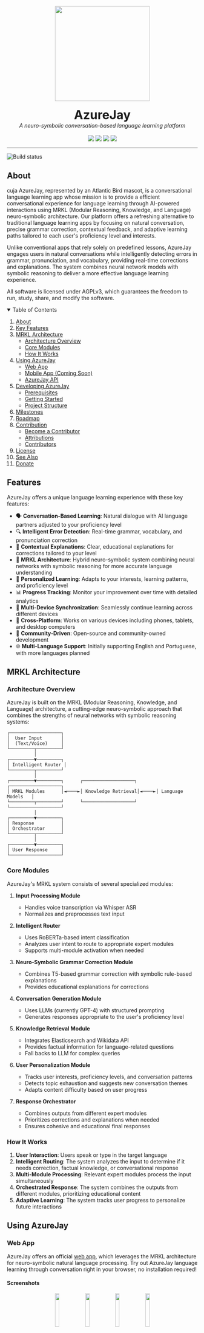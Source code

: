 <p align="center">
  <a href="#"><img src="img/azurejay.png" height="250" /></a>
  <br/><br/>
  <font size="6"><b>AzureJay</b></font>
  <br/>
  <em>A neuro-symbolic conversation-based language learning platform</em>
  <br/><br/>
  <a href="#"><img src="https://img.shields.io/badge/Try_now-azurejay.app-darkcyan" /></a>
  <a href="#"><img src="https://img.shields.io/badge/List_of_courses-azurejay.app/courses-darkcyan" /></a>
  <a href="#"><img src="https://img.shields.io/badge/Documentation-azurejay.app/docs-darkcyan" /></a>
  <a href="#"><img src="https://img.shields.io/badge/Roadmap-github.com-darkcyan" /></a>
</p>

<hr/>

![Build status](https://img.shields.io/github/workflow/status/luisbernardinello/AzureJay/CI?style=shields "Build status")

## About

cuja
AzureJay, represented by an Atlantic Bird mascot, is a conversational language learning app whose mission is to provide a efficient conversational experience for language learning through AI-powered interactions using MRKL (Modular Reasoning, Knowledge, and Language) neuro-symbolic architecture. Our platform offers a refreshing alternative to traditional language learning apps by focusing on natural conversation, precise grammar correction, contextual feedback, and adaptive learning paths tailored to each user's proficiency level and interests.

Unlike conventional apps that rely solely on predefined lessons, AzureJay engages users in natural conversations while intelligently detecting errors in grammar, pronunciation, and vocabulary, providing real-time corrections and explanations. The system combines neural network models with symbolic reasoning to deliver a more effective language learning experience.

All software is licensed under AGPLv3, which guarantees the freedom to run, study, share, and modify the software.

<details open="open">
  <summary>Table of Contents</summary>
  <ol>
    <li>
      <a href="#about">About</a>
    </li>
    <li>
      <a href="#features">Key Features</a>
    </li>
    <li>
      <a href="#mrkl-architecture">MRKL Architecture</a>
      <ul>
        <li><a href="#architecture-overview">Architecture Overview</a></li>
        <li><a href="#core-modules">Core Modules</a></li>
        <li><a href="#how-it-works">How It Works</a></li>
      </ul>
    </li>
    <li>
      <a href="#using-azurejay">Using AzureJay</a>
      <ul>
        <li><a href="#web-app">Web App</a></li>
        <li><a href="#mobile-app">Mobile App (Coming Soon)</a></li>
        <li><a href="#azurejay-api">AzureJay API</a></li>
      </ul>
    </li>
    <li>
      <a href="#developing-azurejay">Developing AzureJay</a>
      <ul>
        <li><a href="#prerequisites">Prerequisites</a></li>
        <li><a href="#getting-started">Getting Started</a></li>
        <li><a href="#project-structure">Project Structure</a></li>
      </ul>
    </li>
    <li>
     <a href="#milestones">Milestones</a>
    </li>
    <li>
     <a href="#roadmap">Roadmap</a>
    </li>
    <li>
     <a href="#contribution">Contribution</a>
     <ul>
        <li><a href="#become-a-contributor">Become a Contributor</a></li>
        <li><a href="#attributions">Attributions</a></li>
        <li><a href="#contributors">Contributors</a></li>
     </ul>
    </li>
    <li>
      <a href="#license">License</a>
    </li>
    <li>
      <a href="#see-also">See Also</a>
    </li>
    <li>
      <a href="#donate">Donate</a>
    </li>
  </ol>
</details>

## Features

AzureJay offers a unique language learning experience with these key features:

- 🗣️ **Conversation-Based Learning**: Natural dialogue with AI language partners adjusted to your proficiency level
- 🔍 **Intelligent Error Detection**: Real-time grammar, vocabulary, and pronunciation correction
- 📝 **Contextual Explanations**: Clear, educational explanations for corrections tailored to your level
- 🧠 **MRKL Architecture**: Hybrid neuro-symbolic system combining neural networks with symbolic reasoning for more accurate language understanding
- 🎯 **Personalized Learning**: Adapts to your interests, learning patterns, and proficiency level
- 📊 **Progress Tracking**: Monitor your improvement over time with detailed analytics
- 🔄 **Multi-Device Synchronization**: Seamlessly continue learning across different devices
- 📱 **Cross-Platform**: Works on various devices including phones, tablets, and desktop computers
- 👥 **Community-Driven**: Open-source and community-owned development
- 🌐 **Multi-Language Support**: Initially supporting English and Portuguese, with more languages planned

## MRKL Architecture

### Architecture Overview

AzureJay is built on the MRKL (Modular Reasoning, Knowledge, and Language) architecture, a cutting-edge neuro-symbolic approach that combines the strengths of neural networks with symbolic reasoning systems:

```
┌───────────────────┐
│  User Input       │
│  (Text/Voice)     │
└─────────┬─────────┘
          │
┌─────────▼─────────┐
│ Intelligent Router │
└─────────┬─────────┘
          │
┌─────────▼─────────┐      ┌───────────────────┐      ┌───────────────────┐
│ MRKL Modules      │◄────►│ Knowledge Retrieval│◄────►│ Language Models   │
└─────────┬─────────┘      └───────────────────┘      └───────────────────┘
          │
┌─────────▼─────────┐
│ Response          │
│ Orchestrator      │
└─────────┬─────────┘
          │
┌─────────▼─────────┐
│ User Response     │
└───────────────────┘
```

### Core Modules

AzureJay's MRKL system consists of several specialized modules:

1. **Input Processing Module**

   - Handles voice transcription via Whisper ASR
   - Normalizes and preprocesses text input

2. **Intelligent Router**

   - Uses RoBERTa-based intent classification
   - Analyzes user intent to route to appropriate expert modules
   - Supports multi-module activation when needed

3. **Neuro-Symbolic Grammar Correction Module**

   - Combines T5-based grammar correction with symbolic rule-based explanations
   - Provides educational explanations for corrections

4. **Conversation Generation Module**

   - Uses LLMs (currently GPT-4) with structured prompting
   - Generates responses appropriate to the user's proficiency level

5. **Knowledge Retrieval Module**

   - Integrates Elasticsearch and Wikidata API
   - Provides factual information for language-related questions
   - Fall backs to LLM for complex queries

6. **User Personalization Module**

   - Tracks user interests, proficiency levels, and conversation patterns
   - Detects topic exhaustion and suggests new conversation themes
   - Adapts content difficulty based on user progress

7. **Response Orchestrator**
   - Combines outputs from different expert modules
   - Prioritizes corrections and explanations when needed
   - Ensures cohesive and educational final responses

### How It Works

1. **User Interaction**: Users speak or type in the target language
2. **Intelligent Routing**: The system analyzes the input to determine if it needs correction, factual knowledge, or conversational response
3. **Multi-Module Processing**: Relevant expert modules process the input simultaneously
4. **Orchestrated Response**: The system combines the outputs from different modules, prioritizing educational content
5. **Adaptive Learning**: The system tracks user progress to personalize future interactions

## Using AzureJay

### Web App

AzureJay offers an official [web app](https://azurejay.app/), which leverages the MRKL architecture for neuro-symbolic natural language processing. Try out AzureJay language learning through conversation right in your browser, no installation required!

#### Screenshots

<p align="center">
  <img src="/docs/screenshots/screenshot1.png" width="15%" />
  <img src="/docs/screenshots/screenshot2.png" width="15%" />
  <img src="/docs/screenshots/screenshot3.png" width="15%" />
  <img src="/docs/screenshots/screenshot4.png" width="15%" />
</p>

### Mobile App (Coming Soon)

We're developing a Flutter-based mobile application that will provide:

- Voice interaction for pronunciation practice
- Personalized learning paths and progress tracking
- Cross-platform support for iOS and Android

### AzureJay API

For developers interested in integrating AzureJay's capabilities into their own applications, we offer a comprehensive API:

```python
import azurejay

# Initialize the MRKL system
mrkl_system = azurejay.init_mrkl_pipeline(config_path="./config.json")

# Process user message
response = mrkl_system.process_message(
    user_id="user123",
    message="I goed to the store yesterday",
    voice_mode=False
)

print(response)
# Output: I notice you said: 'I goed to the store yesterday'.
# A better way to say this would be: 'I went to the store yesterday'.
# For past tense of 'go', we use the irregular form 'went' and not 'goed'.
```

## Developing AzureJay

### Prerequisites

- Python 3.8+
- Required Python packages (see requirements.txt)
- Flutter SDK (for frontend development)
- ElasticSearch (for knowledge retrieval system)

### Getting Started

1. Clone the repository

```bash
git clone https://github.com/luisbernardinello/AzureJay.git
cd AzureJay
```

2. Install dependencies

```bash
pip install -r requirements.txt
```

3. Run the MRKL pipeline tests

```bash
python tests/test_mrkl_pipeline.py
```

For Flutter development (coming soon):

```bash
cd flutter_app
flutter pub get
flutter run
```

### Project Structure

```
AzureJay/
├── mrkl/
│   ├── __init__.py
│   ├── router.py                # Intelligent routing module
│   ├── correction.py            # Grammar correction module
│   ├── knowledge.py             # Knowledge retrieval module
│   ├── personalization.py       # User modeling module
│   ├── generation.py            # Response generation module
│   └── orchestrator.py          # Response orchestration logic
├── models/
│   ├── __init__.py
│   ├── intent_classifier/       # RoBERTa intent classifier
│   ├── grammar_corrector/       # T5-based grammar correction
│   └── user_model.py            # User profiling and tracking
├── utils/
│   ├── __init__.py
│   ├── audio.py                 # Audio processing utilities
│   └── text.py                  # Text normalization utilities
├── api/
│   ├── __init__.py
│   ├── routes.py                # API endpoints
│   └── server.py                # API server implementation
├── flutter_app/                 # Flutter mobile application (coming soon)
├── tests/
│   ├── test_mrkl_pipeline.py
│   ├── test_router.py
│   └── test_correction.py
├── requirements.txt
├── config.json                  # Configuration settings
└── README.md
```

## Milestones

- [x] 🏁 Core MRKL architecture implementation
- [x] 🏁 Intelligent router for module selection
- [x] 🏁 Neuro-symbolic grammar correction system
- [x] 🏁 Basic conversation generation
- [x] 🏁 Knowledge retrieval integration
- [x] 🏁 User profiling and personalization
- [x] 🏁 Response orchestration system
- [x] 🏁 Basic theme/branding
- [x] 🏁 Initial language support for English and Portuguese
- [ ] 🏁 Flutter mobile application development
- [ ] 🏁 Enhanced pronunciation assessment
- [ ] 🏁 Cultural context integration in conversations
- [ ] 🏁 Spaced repetition based on conversation history

## Roadmap

- [ ] Add support for Asian languages (Japanese, Mandarin, Korean)
- [ ] Implement dialect recognition and support
- [ ] Voice-assisted hands-free learning experience
- [ ] Offline mode for mobile applications
- [ ] Community features for peer language exchange
- [ ] AR/VR immersive learning experiences
- [ ] Specialized vocabulary modules for different professions

### Projects

- [Improved pronunciation feedback system](https://github.com/luisbernardinello/AzureJay/projects/1)
- [Cultural context integration](https://github.com/luisbernardinello/AzureJay/projects/2)
- [Flutter application development](https://github.com/luisbernardinello/AzureJay/projects/3)

## Contribution

### Become a Contributor

#### Are you a developer?

You can help AzureJay by testing it and submitting feature requests or bug reports: [here](https://github.com/luisbernardinello/AzureJay/issues/new). If you want to get in touch, you can use my contact details on [my GitHub profile](https://github.com/luisbernardinello).
Go through the dev docs [here](https://azurejay.app/docs/CONTRIBUTING.html).

Our current development priorities include:

- Flutter app implementation
- Improving grammar correction accuracy
- Expanding language support
- Enhancing pronunciation feedback

Still got questions? Our Matrix channel is `#AzureJay`, join the dev community there and feel free to ask anything.

- Matrix: [`#AzureJay`](https://app.element.io/#/room/#space-azurejay:matrix.org) on `matrix.org`

#### Are you a linguist or language teacher?

Help us improve our language models and conversational patterns! We particularly need help with:

- Creating grammar rule explanations
- Developing conversational prompts appropriate for different proficiency levels
- Validating our error detection system
- Creating cultural context for language learning

We are continuously working to improve the learning experience. If you have ideas to make it better, please share them with us by creating an [issue](https://github.com/luisbernardinello/AzureJay/issues/new).

### Attributions

#### Mascot

The mascot is designed by [@luisbernardinello](https://github.com/luisbernardinello). If you have ideas to make it better, please share them with us by creating an [issue](https://github.com/luisbernardinello/AzureJay/issues/new).

<a rel="license" href="http://creativecommons.org/licenses/by-sa/4.0/"><img alt="Creative Commons License" style="border-width:0" src="https://i.creativecommons.org/l/by-sa/4.0/88x31.png" /></a><br />Mascot images are released under <a rel="license" href="http://creativecommons.org/licenses/by-sa/4.0/">Creative Commons Attribution-ShareAlike 4.0 International License</a>.

### Contributors

<!-- ALL-CONTRIBUTORS-BADGE:START - Do not remove or modify this section -->

[![All Contributors](https://img.shields.io/badge/all_contributors-10-orange.svg?style=flat-square)](#contributors-)

<!-- ALL-CONTRIBUTORS-BADGE:END -->

Thanks goes to these wonderful people ([emoji key](https://allcontributors.org/docs/en/emoji-key)):

<!-- ALL-CONTRIBUTORS-LIST:START - Do not remove or modify this section -->
<!-- prettier-ignore-start -->
<!-- markdownlint-disable -->
<table>
  <tbody>
    <tr>
      <td align="center" valign="top" width="14.28%"><a href="https://github.com/luisbernardinello"><img src="https://avatars.githubusercontent.com/u/162613265?v=4" width="100px;" alt="Luis Bernardinello"/><br /><sub><b>Luis Bernardinello</b></sub></a><br /><a href="https://github.com/luisbernardinello/AzureJay/commits?author=luisbernardinello" title="Code">💻</a></td>
      <!-- Add other contributors as needed -->
    </tr>
  </tbody>
</table>

<!-- markdownlint-restore -->
<!-- prettier-ignore-end -->

<!-- ALL-CONTRIBUTORS-LIST:END -->

This project follows the [all-contributors](https://github.com/all-contributors/all-contributors) specification. Contributions of any kind welcome!

## License

AzureJay is licensed under the AGPL-3.0 license. In addition, course content and other creative content might be licensed under different licenses, such as CC.

## See Also

- [Duolingo](https://www.duolingo.com/), gamified language learning
- [Tandem](https://www.tandem.net/), language exchange with real people
- [italki](https://www.italki.com/), connect with language teachers

## Donate

Help us to keep going and expand our language offerings by supporting the project through [our donation page](https://azurejay.app/donate).

Your donations help us:

- Maintain server infrastructure
- Develop new language modules
- Improve our AI models
- Keep AzureJay free and open source

